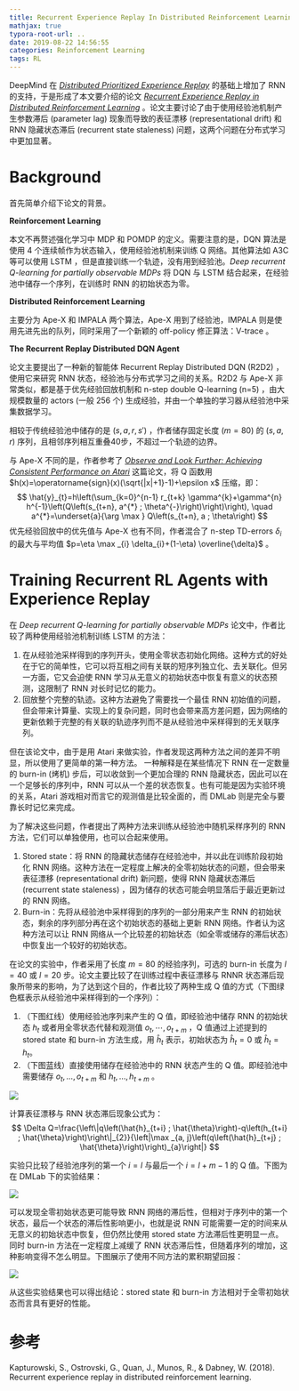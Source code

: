 ```yaml
---
title: Recurrent Experience Replay In Distributed Reinforcement Learning
mathjax: true
typora-root-url: ..
date: 2019-08-22 14:56:55
categories: Reinforcement Learning
tags: RL
---
```



DeepMind 在 *[Distributed Prioritized Experience Replay](https://arxiv.org/abs/1803.00933)* 的基础上增加了 RNN 的支持，于是形成了本文要介绍的论文 *[Recurrent Experience Replay in Distributed Reinforcement Learning](https://pdfs.semanticscholar.org/8ede/7ddf99986d69562455bc8d69222fc3e27350.pdf)* 。论文主要讨论了由于使用经验池机制产生参数滞后 (parameter lag) 现象而导致的表征漂移 (representational drift) 和 RNN 隐藏状态滞后 (recurrent state staleness) 问题，这两个问题在分布式学习中更加显著。

<!--more-->

# Background

首先简单介绍下论文的背景。

**Reinforcement Learning**

本文不再赘述强化学习中 MDP 和 POMDP 的定义。需要注意的是，DQN 算法是使用 4 个连续帧作为状态输入，使用经验池机制来训练 Q 网络。其他算法如 A3C 等可以使用 LSTM ，但是直接训练一个轨迹，没有用到经验池。*Deep recurrent Q-learning for partially observable MDPs* 将 DQN 与 LSTM 结合起来，在经验池中储存一个序列，在训练时 RNN 的初始状态为零。

**Distributed Reinforcement Learning**

主要分为 Ape-X 和 IMPALA 两个算法，Ape-X 用到了经验池，IMPALA 则是使用先进先出的队列，同时采用了一个新颖的 off-policy 修正算法：V-trace 。

**The Recurrent Replay Distributed DQN Agent**

论文主要提出了一种新的智能体 Recurrent Replay Distributed DQN (R2D2) ，使用它来研究 RNN 状态，经验池与分布式学习之间的关系。R2D2 与 Ape-X 非常类似，都是基于优先经验回放机制和 n-step double Q-learning (n=5) ，由大规模数量的 actors (一般 256 个) 生成经验，并由一个单独的学习器从经验池中采集数据学习。

相较于传统经验池中储存的是 $(s,a,r,s')$ ，作者储存固定长度 ($m=80$) 的 $(s,a,r)$ 序列，且相邻序列相互重叠40步，不超过一个轨迹的边界。

与 Ape-X 不同的是，作者参考了 *[Observe and Look Further: Achieving Consistent Performance on Atari](https://arxiv.org/abs/1805.11593)* 这篇论文，将 Q 函数用 $h(x)=\operatorname{sign}(x)(\sqrt{|x|+1}-1)+\epsilon x$ 压缩，即：
$$
\hat{y}_{t}=h\left(\sum_{k=0}^{n-1} r_{t+k} \gamma^{k}+\gamma^{n} h^{-1}\left(Q\left(s_{t+n}, a^{*} ; \theta^{-}\right)\right)\right), \quad a^{*}=\underset{a}{\arg \max } Q\left(s_{t+n}, a ; \theta\right)
$$
优先经验回放中的优先值与 Ape-X 也有不同，作者混合了 n-step TD-errors $\delta_i$ 的最大与平均值 $p=\eta \max _{i} \delta_{i}+(1-\eta) \overline{\delta}$ 。

# Training Recurrent RL Agents with Experience Replay

在 *Deep recurrent Q-learning for partially observable MDPs* 论文中，作者比较了两种使用经验池机制训练 LSTM 的方法：

1. 在从经验池采样得到的序列开头，使用全零状态初始化网络。这种方式的好处在于它的简单性，它可以将互相之间有关联的短序列独立化、去关联化。但另一方面，它又会迫使 RNN 学习从无意义的初始状态中恢复有意义的状态预测，这限制了 RNN 对长时记忆的能力。
2. 回放整个完整的轨迹。这种方法避免了需要找一个最佳 RNN 初始值的问题，但会带来计算量、实现上的复杂问题，同时也会带来高方差问题，因为网络的更新依赖于完整的有关联的轨迹序列而不是从经验池中采样得到的无关联序列。

但在该论文中，由于是用 Atari 来做实验，作者发现这两种方法之间的差异不明显，所以使用了更简单的第一种方法。 一种解释是在某些情况下 RNN 在一定数量的 burn-in (烤机) 步后，可以收敛到一个更加合理的 RNN 隐藏状态，因此可以在一个足够长的序列中，RNN 可以从一个差的状态恢复。也有可能是因为实验环境的关系，Atari 游戏相对而言它的观测值是比较全面的，而 DMLab 则是完全与要靠长时记忆来完成。

为了解决这些问题，作者提出了两种方法来训练从经验池中随机采样序列的 RNN 方法，它们可以单独使用，也可以合起来使用。

1. Stored state：将 RNN 的隐藏状态储存在经验池中，并以此在训练阶段初始化 RNN 网络。这种方法在一定程度上解决的全零初始状态的问题，但会带来表征漂移 (representational drift) 新问题，使得 RNN 隐藏状态滞后 (recurrent state staleness) ，因为储存的状态可能会明显落后于最近更新过的 RNN 网络。
2. Burn-in：先将从经验池中采样得到的序列的一部分用来产生 RNN 的初始状态，剩余的序列部分再在这个初始状态的基础上更新 RNN 网络。作者认为这种方法可以让 RNN 网络从一个比较差的初始状态（如全零或储存的滞后状态）中恢复出一个较好的初始状态。

在论文的实验中，作者采用了长度 $m=80$ 的经验序列，可选的 burn-in 长度为 $l=40$ 或 $l=20$ 步。论文主要比较了在训练过程中表征漂移与 RNNR 状态滞后现象所带来的影响，为了达到这个目的，作者比较了两种生成 Q 值的方式（下图绿色框表示从经验池中采样得到的一个序列）：

1. （下图红线）使用经验池序列来产生的 Q 值，即经验池中储存 RNN 的初始状态 $h_t$ 或者用全零状态代替和观测值 $o_t, \cdots, o_{t+m}$ ，Q 值通过上述提到的 stored state 和 burn-in 方法生成，用 $\hat{h}_{t}$ 表示，初始状态为 $\hat{h}_{t}=0$ 或 $\hat{h}_{t}=h_{t}$。
2. （下图蓝线）直接使用储存在经验池中的 RNN 状态产生的 Q 值。即经验池中需要储存 $o_t, \ldots, o_{t+m}$ 和 $h_{t}, \ldots, h_{t+m}$ 。



![](/images/2019-08-22-Recurrent-Experience-Replay-In-Distributed-Reinforcement-Learning/1566556935144.png)

计算表征漂移与 RNN 状态滞后现象公式为：
$$
\Delta Q=\frac{\left\|q\left(\hat{h}_{t+i} ; \hat{\theta}\right)-q\left(h_{t+i} ; \hat{\theta}\right)\right\|_{2}}{\left|\max _{a, j}\left(q\left(\hat{h}_{t+j} ; \hat{\theta}\right)\right)_{a}\right|}
$$

实验只比较了经验池序列的第一个 $i=l$ 与最后一个 $i=l+m-1$ 的 Q 值。下图为在 DMLab 下的实验结果：

![](/images/2019-08-22-Recurrent-Experience-Replay-In-Distributed-Reinforcement-Learning/1566557786063.png)

可以发现全零初始状态更可能导致 RNN 网络的滞后性，但相对于序列中的第一个状态，最后一个状态的滞后性影响更小，也就是说 RNN 可能需要一定的时间来从无意义的初始状态中恢复，但仍然比使用 stored state 方法滞后性更明显一点。 同时 burn-in 方法在一定程度上减缓了 RNN 状态滞后性，但随着序列的增加，这种影响变得不怎么明显。下图展示了使用不同方法的累积期望回报：

![](/images/2019-08-22-Recurrent-Experience-Replay-In-Distributed-Reinforcement-Learning/1566558271962.png)

从这些实验结果也可以得出结论：stored state 和 burn-in 方法相对于全零初始状态而言具有更好的性能。

# 参考

Kapturowski, S., Ostrovski, G., Quan, J., Munos, R., & Dabney, W. (2018). Recurrent experience replay in distributed reinforcement learning.